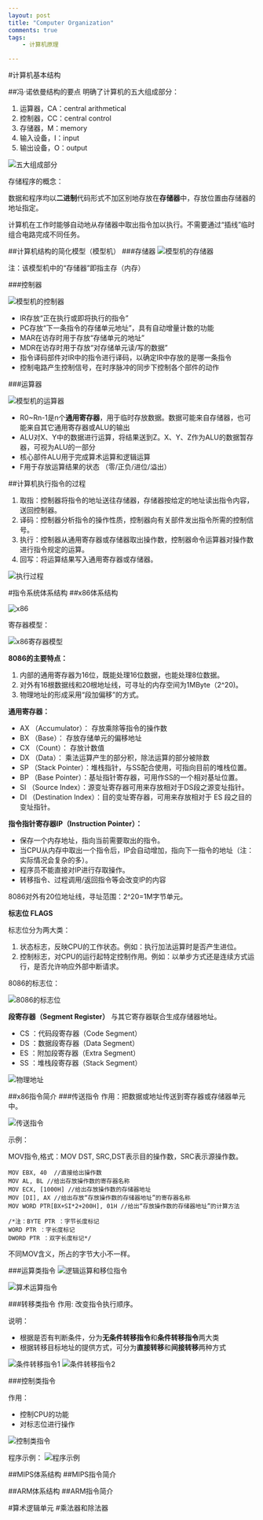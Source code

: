 ```yaml
---
layout: post
title: "Computer Organization"
comments: true
tags: 
	- 计算机原理

---
```



#计算机基本结构

##冯·诺依曼结构的要点
明确了计算机的五大组成部分：

1. 运算器，CA：central arithmetical
2. 控制器，CC：central control
3. 存储器，M：memory
4. 输入设备，I：input
5. 输出设备，O：output

![五大组成部分](https://raw.githubusercontent.com/thddaniel/Myblog/master/image/Computer%20Organization/%E4%BA%94%E5%A4%A7%E7%BB%84%E6%88%90%E9%83%A8%E5%88%86.png)
<!--more-->
存储程序的概念：

数据和程序均以**二进制**代码形式不加区别地存放在**存储器**中，存放位置由存储器的地址指定。

计算机在工作时能够自动地从存储器中取出指令加以执行。不需要通过“插线”临时组合电路完成不同任务。

##计算机结构的简化模型（模型机）
###存储器
![模型机的存储器](https://github.com/thddaniel/Myblog/raw/master/image/Computer%20Organization/%E6%A8%A1%E5%9E%8B%E6%9C%BA%E7%9A%84%E5%AD%98%E5%82%A8%E5%99%A8.png)

注：该模型机中的“存储器”即指主存（内存）

###控制器

![模型机的控制器](https://raw.githubusercontent.com/thddaniel/Myblog/master/image/Computer%20Organization/%E6%A8%A1%E5%9E%8B%E6%9C%BA%E7%9A%84%E6%8E%A7%E5%88%B6%E5%99%A8.png)

- IR存放“正在执行或即将执行的指令”
- PC存放“下一条指令的存储单元地址”，具有自动增量计数的功能
- MAR在访存时用于存放“存储单元的地址”
- MDR在访存时用于存放“对存储单元读/写的数据”
- 指令译码部件对IR中的指令进行译码，以确定IR中存放的是哪一条指令
- 控制电路产生控制信号，在时序脉冲的同步下控制各个部件的动作

###运算器

![模型机的运算器](https://raw.githubusercontent.com/thddaniel/Myblog/master/image/Computer%20Organization/%E6%A8%A1%E5%9E%8B%E6%9C%BA%E7%9A%84%E8%BF%90%E7%AE%97%E5%99%A8.png)

- R0~Rn-1是n个**通用寄存器**，用于临时存放数据。数据可能来自存储器，也可能来自其它通用寄存器或ALU的输出
- ALU对X、Y中的数据进行运算，将结果送到Z。X、Y、Z作为ALU的数据暂存器，可视为ALU的一部分
- 核心部件ALU用于完成算术运算和逻辑运算
- F用于存放运算结果的状态 （零/正负/进位/溢出）

##计算机执行指令的过程

1. 取指：控制器将指令的地址送往存储器，存储器按给定的地址读出指令内容，送回控制器。
2. 译码：控制器分析指令的操作性质，控制器向有关部件发出指令所需的控制信号。
3. 执行：控制器从通用寄存器或存储器取出操作数，控制器命令运算器对操作数进行指令规定的运算。
4. 回写：将运算结果写入通用寄存器或存储器。

![执行过程](https://raw.githubusercontent.com/thddaniel/Myblog/master/image/Computer%20Organization/%E6%89%A7%E8%A1%8C%E8%BF%87%E7%A8%8B.png)



#指令系统体系结构
##x86体系结构

![x86]()

寄存器模型：

![x86寄存器模型]()

**8086的主要特点：**

1. 内部的通用寄存器为16位，既能处理16位数据，也能处理8位数据。
2. 对外有16根数据线和20根地址线，可寻址的内存空间为1MByte（2^20)。
3. 物理地址的形成采用“段加偏移”的方式。

**通用寄存器：**

- AX （Accumulator）： 存放乘除等指令的操作数
- BX （Base）： 存放存储单元的偏移地址
- CX （Count）： 存放计数值
- DX （Data）： 乘法运算产生的部分积，除法运算的部分被除数
- SP （Stack Pointer）：堆栈指针，与SS配合使用，可指向目前的堆栈位置。
- BP （Base Pointer）：基址指针寄存器，可用作SS的一个相对基址位置。
- SI （Source Index）：源变址寄存器可用来存放相对于DS段之源变址指针。
- DI （Destination Index）：目的变址寄存器，可用来存放相对于 ES 段之目的变址指针。

**指令指针寄存器IP（Instruction Pointer）：**

- 保存一个内存地址，指向当前需要取出的指令。
- 当CPU从内存中取出一个指令后，IP会自动增加，指向下一指令的地址（注：实际情况会复杂的多）。
- 程序员不能直接对IP进行存取操作。
- 转移指令、过程调用/返回指令等会改变IP的内容

8086对外有20位地址线，寻址范围：2^20=1M字节单元。

**标志位 FLAGS**

标志位分为两大类：

1. 状态标志，反映CPU的工作状态。例如：执行加法运算时是否产生进位。
2. 控制标志，对CPU的运行起特定控制作用。例如：以单步方式还是连续方式运行，是否允许响应外部中断请求。

8086的标志位：

![8086的标志位]()

**段寄存器（Segment Register）**
与其它寄存器联合生成存储器地址。

- CS ：代码段寄存器（Code Segment）
- DS ：数据段寄存器（Data Segment）
- ES ：附加段寄存器（Extra Segment）
- SS ：堆栈段寄存器（Stack Segment）

![物理地址]()

##x86指令简介
###传送指令
作用：把数据或地址传送到寄存器或存储器单元中。

![传送指令]()

示例：

MOV指令,格式：MOV DST, SRC,DST表示目的操作数，SRC表示源操作数。

```
MOV EBX, 40  //直接给出操作数
MOV AL, BL //给出存放操作数的寄存器名称
MOV ECX, [1000H] //给出存放操作数的存储器地址
MOV [DI], AX //给出存放“存放操作数的存储器地址”的寄存器名称
MOV WORD PTR[BX+SI*2+200H], 01H //给出“存放操作数的存储器地址”的计算方法

/*注：BYTE PTR ：字节长度标记
WORD PTR ：字长度标记
DWORD PTR ：双字长度标记*/
```
不同MOV含义，所占的字节大小不一样。

###运算类指令
![逻辑运算和移位指令]()

![算术运算指令]()

###转移类指令
作用: 改变指令执行顺序。

说明：

- 根据是否有判断条件，分为**无条件转移指令**和**条件转移指令**两大类
- 根据转移目标地址的提供方式，可分为**直接转移**和**间接转移**两种方式

![条件转移指令1]()
![条件转移指令2]()

###控制类指令

作用：

- 控制CPU的功能
- 对标志位进行操作


![控制类指令]()


程序示例：
![程序示例]()


##MIPS体系结构
##MIPS指令简介

##ARM体系结构
##ARM指令简介







#算术逻辑单元
#乘法器和除法器
